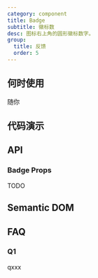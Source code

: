 ```yaml
---
category: component
title: Badge
subtitle: 徽标数
desc: 图标右上角的圆形徽标数字。
group:
  title: 反馈
  order: 5
---
```


## 何时使用

随你

## 代码演示

<example src="./examples/basic.md" title="基本用法" />

<example src="./examples/random.md" title="随机" />

<example src="./examples/dot.md" title="红点" disabled />

## API

### Badge Props

TODO

## Semantic DOM

<semantic src="./examples/semantic.md" />

## FAQ

### Q1

qxxx
